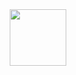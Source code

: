 <div id="header" align="center">
  <img src="[https://media.giphy.com/media/M9gbBd9nbDrOTu1Mqx/giphy.gif](https://giphy.com/gifs/Dashpay-digital-dash-dashpay-NC8i34AU5UxWMHVxyU)" width="100"/>
</div>
<!--
### Hi there 👋



**hkg0108/hkg0108** is a ✨ _special_ ✨ repository because its `README.md` (this file) appears on your GitHub profile.

Here are some ideas to get you started:

- 🔭 I’m currently working on ...
- 🌱 I’m currently learning ...
- 👯 I’m looking to collaborate on ...
- 🤔 I’m looking for help with ...
- 💬 Ask me about ...
- 📫 How to reach me: ...
- 😄 Pronouns: ...
- ⚡ Fun fact: ...


<p align="center">
<img align="center" src="https://github-readme-stats.vercel.app/api?username=hkg0108&&show_icons=true&theme=radical" alt="Pramod's Github Stats">
</p>  
-->
